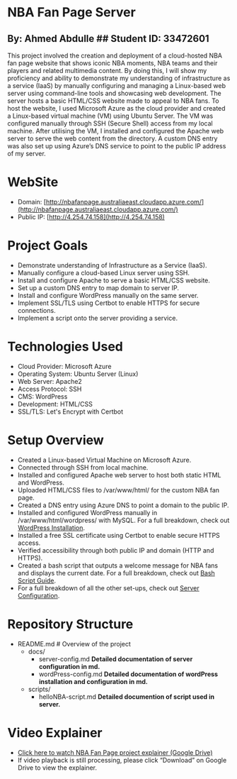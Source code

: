# NBA Fan Page Server
## By: Ahmed Abdulle  ## Student ID: 33472601

This project involved the creation and deployment of a cloud-hosted NBA fan page website that shows iconic NBA moments, NBA teams and their players and related multimedia content. By doing this, I will show my proficiency and ability to demonstrate my understanding of infrastructure as a service (IaaS) by manually configuring and managing a Linux-based web server using command-line tools and showcasing web development. 
The server hosts a basic HTML/CSS website made to appeal to NBA fans. To host the website, I used Microsoft Azure as the cloud provider and created a Linux-based virtual machine (VM) using Ubuntu Server. The VM was configured manually through SSH (Secure Shell) access from my local machine. After utilising the VM, I installed and configured the Apache web server to serve the web content from the directory.
A custom DNS entry was also set up using Azure’s DNS service to point to the public IP address of my server. 

# WebSite
- Domain: [http://nbafanpage.australiaeast.cloudapp.azure.com/](http://nbafanpage.australiaeast.cloudapp.azure.com/)
- Public IP: [http://4.254.74.158](http://4.254.74.158)

# Project Goals
- Demonstrate understanding of Infrastructure as a Service (IaaS).
- Manually configure a cloud-based Linux server using SSH.
- Install and configure Apache to serve a basic HTML/CSS website.
- Set up a custom DNS entry to map domain to server IP.
- Install and configure WordPress manually on the same server.
- Implement SSL/TLS using Certbot to enable HTTPS for secure connections.
- Implement a script onto the server providing a service.

# Technologies Used
- Cloud Provider: Microsoft Azure
- Operating System: Ubuntu Server (Linux)
- Web Server: Apache2
- Access Protocol: SSH
- CMS: WordPress
- Development: HTML/CSS
- SSL/TLS: Let's Encrypt with Certbot

# Setup Overview
- Created a Linux-based Virtual Machine on Microsoft Azure.
- Connected through SSH from local machine.
- Installed and configured Apache web server to host both static HTML and WordPress.
- Uploaded HTML/CSS files to /var/www/html/ for the custom NBA fan page.
- Created a DNS entry using Azure DNS to point a domain to the public IP.
- Installed and configured WordPress manually in /var/www/html/wordpress/ with MySQL. For a full breakdown, check out [WordPress Installation](docs/wordPress-config.md).
- Installed a free SSL certificate using Certbot to enable secure HTTPS access.
- Verified accessibility through both public IP and domain (HTTP and HTTPS).
- Created a bash script that outputs a welcome message for NBA fans and displays the current date. For a full breakdown, check out [Bash Script Guide](script/helloNBA-script.md). 
- For a full breakdown of all the other set-ups, check out [Server Configuration](docs/server-config.md).

# Repository Structure 
- README.md                # Overview of the project
    - docs/
        - server-config.md         **Detailed documentation of server configuration in md.**
        - wordPress-config.md     **Detailed documentation of wordPress installation and configuration in md.**
    - scripts/
        - helloNBA-script.md        **Detailed documention of script used in server.**
                   

# Video Explainer
-  [Click here to watch NBA Fan Page project explainer (Google Drive)](https://drive.google.com/file/d/1ILHjUcZj1FYhvrEtbCJGVpBKgamWnAWT/view?usp=sharing)
-  If video playback is still processing, please click “Download” on Google Drive to view the explainer.



